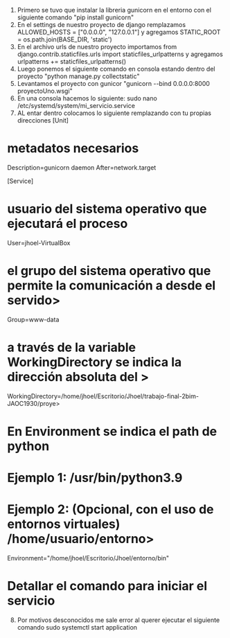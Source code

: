 1. Primero se tuvo que instalar la libreria gunicorn en el entorno con el siguiente comando "pip install gunicorn"
2. En el settings de nuestro proyecto de django remplazamos ALLOWED_HOSTS = ["0.0.0.0", "127.0.0.1"] y agregamos STATIC_ROOT = os.path.join(BASE_DIR, 'static')
3. En el archivo urls de nuestro proyecto importamos from django.contrib.staticfiles.urls import staticfiles_urlpatterns y agregamos urlpatterns += staticfiles_urlpatterns()
4. Luego ponemos el siguiente comando en consola estando dentro del proyecto "python manage.py collectstatic"
5. Levantamos el proyecto con gunicor "gunicorn --bind 0.0.0.0:8000 proyectoUno.wsgi"
6. En una consola hacemos lo siguiente: sudo nano /etc/systemd/system/mi_servicio.service
7. AL entar dentro colocamos lo siguiente remplazando con tu propias direcciones
[Unit]
# metadatos necesarios
Description=gunicorn daemon
After=network.target

[Service]
# usuario del sistema operativo que ejecutará el proceso
User=jhoel-VirtualBox
# el grupo del sistema operativo que permite la comunicación a desde el servido>
Group=www-data

# a través de la variable WorkingDirectory se indica la dirección absoluta del >
WorkingDirectory=/home/jhoel/Escritorio/Jhoel/trabajo-final-2bim-JAOC1930/proye>

# En Environment se indica el path de python
# Ejemplo 1: /usr/bin/python3.9
# Ejemplo 2: (Opcional, con el uso de entornos virtuales) /home/usuario/entorno>
Environment="/home/jhoel/Escritorio/Jhoel/entorno/bin"

# Detallar el comando para iniciar el servicio
8. Por motivos desconocidos me sale error al querer ejecutar el siguiente comando sudo systemctl start application
